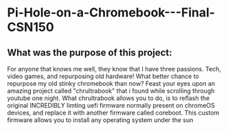 # Pi-Hole-on-a-Chromebook---Final-CSN150
## What was the purpose of this project:
For anyone that knows me well, they know that I have three passions. Tech, video games, and repurposing old hardware! What better chance to repurpose my old stinky chromebook than now? Feast your eyes upon an amazing project called "chrultrabook" that i found while scrolling through youtube one night. What chrultrabook allows you to do, is to reflash the original INCREDIBLY limting uefi firmware normally present on chromeOS devices, and replace it with another firmware called coreboot. This custom firmware allows you to install any operating system under the sun
